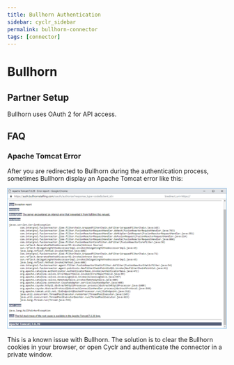 ```yaml
---
title: Bullhorn Authentication
sidebar: cyclr_sidebar
permalink: bullhorn-connector
tags: [connector]
---
```


# Bullhorn

## Partner Setup

Bullhorn uses OAuth 2 for API access.

## FAQ

### Apache Tomcat Error

After you are redirected to Bullhorn during the authentication process, sometimes Bullhorn display an Apache Tomcat error like this:

![Bullhorn Redirect Error](./images/bullhorn-redirect-error.png)

This is a known issue with Bullhorn. The solution is to clear the Bullhorn cookies in your browser, or open Cyclr and authenticate the connector in a private window.